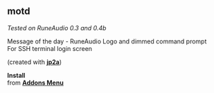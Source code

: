 motd
---
_Tested on RuneAudio 0.3 and 0.4b_

Message of the day - RuneAudio Logo and dimmed command prompt  
For SSH terminal login screen  

(created with [**jp2a**](https://github.com/cslarsen/jp2a))  

**Install**  
from [**Addons Menu**](https://github.com/rern/RuneAudio_Addons)  
